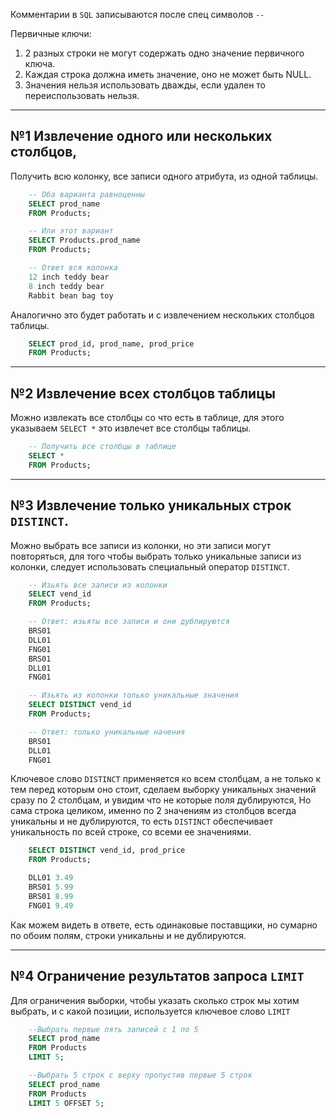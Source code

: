 
Комментарии в `SQL` записываются после спец символов `--`

Первичные ключи:
1) 2 разных строки не могут содержать одно значение первичного ключа.
2) Каждая строка должна иметь значение, оно не может быть NULL.
3) Значения нельзя использовать дважды, если удален то переиспользовать нельзя.

---
№1 Извлечение одного или нескольких столбцов, 
---

Получить всю колонку, все записи одного атрибута, из одной таблицы.

```sql
    -- Оба варианта равноценны
    SELECT prod_name
    FROM Products;

    -- Или этот вариант 
    SELECT Products.prod_name 
    FROM Products;

    -- Ответ вся колонка
    12 inch teddy bear
    8 inch teddy bear
    Rabbit bean bag toy
```

Аналогично это будет работать и с извлечением нескольких столбцов таблицы. 

```sql
    SELECT prod_id, prod_name, prod_price 
    FROM Products;
```

---
№2 Извлечение всех столбцов таблицы
--

Можно извлекать все столбцы со что есть в таблице, для этого указываем 
`SELECT *` это извлечет все столбцы таблицы.

```sql
    -- Получить все столбцы в таблице
    SELECT * 
    FROM Products;
```

---
№3 Извлечение только уникальных строк `DISTINCT`.
---

Можно выбрать все записи из колонки, но эти записи могут повторяться, для
того чтобы выбрать только уникальные записи из колонки, следует использовать 
специальный оператор `DISTINCT`.

```sql
    -- Изьять все записи из колонки 
    SELECT vend_id
    FROM Products;

    -- Ответ: изьяты все записи и они дублируются
    BRS01
    DLL01
    FNG01
    BRS01
    DLL01
    FNG01

```

```sql
    -- Изьять из колонки только уникальные значения
    SELECT DISTINCT vend_id
    FROM Products;

    -- Ответ: только уникальные начения
    BRS01
    DLL01
    FNG01
```

Ключевое слово `DISTINCT` применяется ко всем столбцам, а не только к тем 
перед которым оно стоит, сделаем выборку уникальных значений сразу по 2 
столбцам, и увидим что не которые поля дублируются, Но сама строка 
целиком, именно по 2 значениям из столбцов всегда уникальны и не
дублируются, то есть `DISTINCT` обеспечивает уникальность по всей строке,
со всеми ее значениями.

```sql
    SELECT DISTINCT vend_id, prod_price
    FROM Products;

    DLL01 3.49
    BRS01 5.99
    BRS01 8.99
    FNG01 9.49
```

Как можем видеть в ответе, есть одинаковые поставщики, но сумарно по обоим 
полям, строки уникальны и не дублируются. 

---
№4 Ограничение результатов запроса `LIMIT`
---

Для ограничения выборки, чтобы указать сколько строк мы хотим выбрать, и с 
какой позиции, используется ключевое слово `LIMIT`

```sql
    --Выбрать первые пять записей с 1 по 5 
    SELECT prod_name
    FROM Products
    LIMIT 5;

    --Выбрать 5 строк с верху пропустив первые 5 строк
    SELECT prod_name
    FROM Products
    LIMIT 5 OFFSET 5;
```

